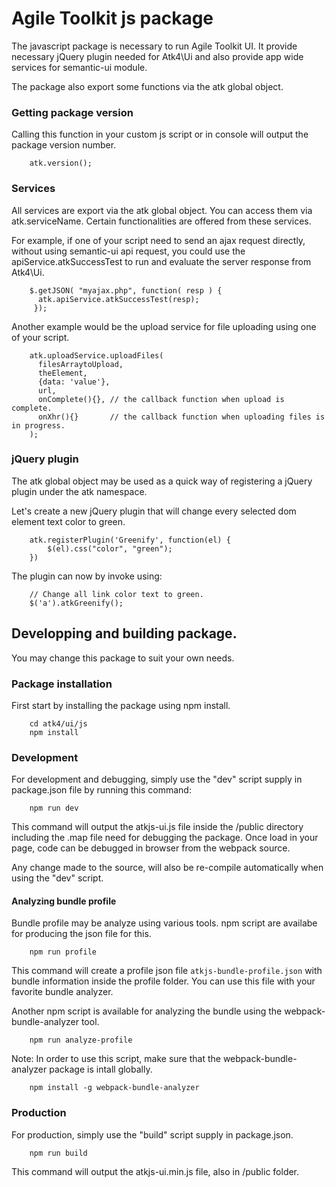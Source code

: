 # Agile Toolkit js package

The javascript package is necessary to run Agile Toolkit UI. It provide necessary
jQuery plugin needed for Atk4\Ui and also provide app wide services for semantic-ui module.

The package also export some functions via the atk global object.

### Getting package version

Calling this function in your custom js script or in console will output the package version number.
```
    atk.version();
```

### Services

All services are export via the atk global object. You can access them via atk.serviceName.
Certain functionalities are offered from these services.

For example, if one of your script need to send an ajax request directly, without using semantic-ui api request, you could use the apiService.atkSuccessTest
to run and evaluate the server response from Atk4\Ui.

```
    $.getJSON( "myajax.php", function( resp ) {
      atk.apiService.atkSuccessTest(resp);
     });

```

Another example would be the upload service for file uploading using one of your script.

```
    atk.uploadService.uploadFiles(
      filesArraytoUpload,
      theElement,
      {data: 'value'},
      url,
      onComplete(){}, // the callback function when upload is complete.
      onXhr(){}       // the callback function when uploading files is in progress.
    );
```

### jQuery plugin

The atk global object may be used as a quick way of registering a jQuery plugin under the atk namespace.

Let's create a new jQuery plugin that will change every selected dom element text color to green.

```
    atk.registerPlugin('Greenify', function(el) {
        $(el).css("color", "green");
    })
```

The plugin can now by invoke using:

```
    // Change all link color text to green.
    $('a').atkGreenify();
```

## Developping and building package.

You may change this package to suit your own needs.

### Package installation

First start by installing the package using npm install.

```
    cd atk4/ui/js
    npm install
```

### Development

For development and debugging, simply use the "dev" script supply in package.json file by running this command:

```
    npm run dev
```

This command will output the atkjs-ui.js file inside the /public directory including the .map file need for debugging
the package. Once load in your page, code can be debugged in browser from the webpack source.

Any change made to the source, will also be re-compile automatically when using the "dev" script.

#### Analyzing bundle profile

Bundle profile may be analyze using various tools. npm script are availabe for producing
the json file for this.

```
    npm run profile
```

This command will create a profile json file `atkjs-bundle-profile.json` with bundle information inside the profile folder. You can use this file with your
favorite bundle analyzer.

Another npm script is available for analyzing the bundle using the webpack-bundle-analyzer tool.

```
    npm run analyze-profile
```

Note: In order to use this script, make sure that the webpack-bundle-analyzer package is intall
globally.

```
    npm install -g webpack-bundle-analyzer
```

### Production

For production, simply use the "build" script supply in package.json.

```
    npm run build
```

This command will output the atkjs-ui.min.js file, also in /public folder.
